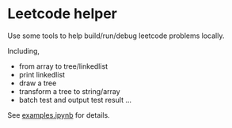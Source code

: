 # Leetcode helper

Use some tools to help build/run/debug leetcode problems locally.

Including,

* from array to tree/linkedlist
* print linkedlist
* draw a tree
* transform a tree to string/array
* batch test and output test result
...

See [examples.ipynb](./examples.ipynb) for details.